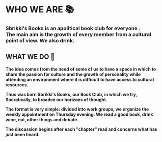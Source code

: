 <h1>WHO WE ARE 📚</h1>
<h3>Sbrikki's Books is an apolitical book club for everyone .<br/>The main aim is the growth of every member from a cultural point of view. We also drink.</h3>

<h2>WHAT WE DO 🚀</h2>
<h4>
The idea comes from the need of some of us to have a space in which to share the passion for culture and the growth of personality while attending an environment where it is difficult to have access to cultural resources.

Thus was born Sbrikki's Books, our Book Club, in which we try, Socratically, to broaden our horizons of thought.

The format is very simple: divided into work groups, we organize the weekly appointment on Thursday evening. We read a good book, drink wine, eat, other things and debate.

The discussion begins after each "chapter" read and concerns what has just been heard.
</h4>
